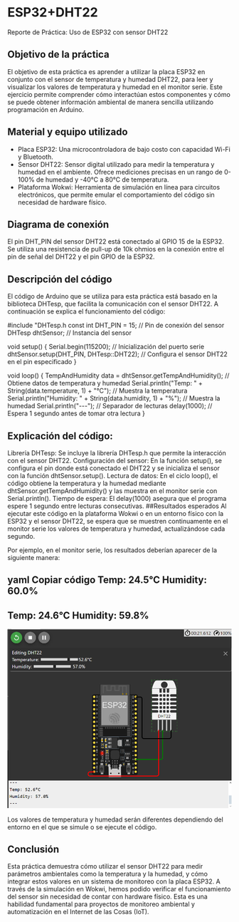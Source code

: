 # ESP32+DHT22
Reporte de Práctica: Uso de ESP32 con sensor DHT22
## Objetivo de la práctica
El objetivo de esta práctica es aprender a utilizar la placa ESP32 en conjunto con el sensor de temperatura y humedad DHT22, para leer y visualizar los valores de temperatura y humedad en el monitor serie. Este ejercicio permite comprender cómo interactúan estos componentes y cómo se puede obtener información ambiental de manera sencilla utilizando programación en Arduino.
## Material y equipo utilizado
- Placa ESP32: Una microcontroladora de bajo costo con capacidad Wi-Fi y Bluetooth.
- Sensor DHT22: Sensor digital utilizado para medir la temperatura y humedad en el ambiente. Ofrece mediciones precisas en un rango de 0-100% de humedad y -40°C a 80°C de temperatura.
- Plataforma Wokwi: Herramienta de simulación en línea para circuitos electrónicos, que permite emular el comportamiento del código sin necesidad de hardware físico.
## Diagrama de conexión
El pin DHT_PIN del sensor DHT22 está conectado al GPIO 15 de la ESP32.
Se utiliza una resistencia de pull-up de 10k ohmios en la conexión entre el pin de señal del DHT22 y el pin GPIO de la ESP32.
## Descripción del código
El código de Arduino que se utiliza para esta práctica está basado en la biblioteca DHTesp, que facilita la comunicación con el sensor DHT22. A continuación se explica el funcionamiento del código:

 #include "DHTesp.h
const int DHT_PIN = 15; // Pin de conexión del sensor
DHTesp dhtSensor; // Instancia del sensor

void setup() {
  Serial.begin(115200); // Inicialización del puerto serie
  dhtSensor.setup(DHT_PIN, DHTesp::DHT22); // Configura el sensor DHT22 en el pin especificado
}

void loop() {
  TempAndHumidity data = dhtSensor.getTempAndHumidity(); // Obtiene datos de temperatura y humedad
  Serial.println("Temp: " + String(data.temperature, 1) + "°C"); // Muestra la temperatura
  Serial.println("Humidity: " + String(data.humidity, 1) + "%"); // Muestra la humedad
  Serial.println("---"); // Separador de lecturas
  delay(1000); // Espera 1 segundo antes de tomar otra lectura
}

## Explicación del código:
Librería DHTesp: Se incluye la librería DHTesp.h que permite la interacción con el sensor DHT22.
Configuración del sensor: En la función setup(), se configura el pin donde está conectado el DHT22 y se inicializa el sensor con la función dhtSensor.setup().
Lectura de datos: En el ciclo loop(), el código obtiene la temperatura y la humedad mediante dhtSensor.getTempAndHumidity() y las muestra en el monitor serie con Serial.println().
Tiempo de espera: El delay(1000) asegura que el programa espere 1 segundo entre lecturas consecutivas.
##Resultados esperados
Al ejecutar este código en la plataforma Wokwi o en un entorno físico con la ESP32 y el sensor DHT22, se espera que se muestren continuamente en el monitor serie los valores de temperatura y humedad, actualizándose cada segundo.

Por ejemplo, en el monitor serie, los resultados deberían aparecer de la siguiente manera:

yaml
Copiar código
Temp: 24.5°C
Humidity: 60.0%
---
Temp: 24.6°C
Humidity: 59.8%
---
![Texto alternativo](https://github.com/ZurielO/ESP32-DHT22/blob/main/imagen_2024-12-15_144454105.png?raw=true)

Los valores de temperatura y humedad serán diferentes dependiendo del entorno en el que se simule o se ejecute el código.

## Conclusión
Esta práctica demuestra cómo utilizar el sensor DHT22 para medir parámetros ambientales como la temperatura y la humedad, y cómo integrar estos valores en un sistema de monitoreo con la placa ESP32. A través de la simulación en Wokwi, hemos podido verificar el funcionamiento del sensor sin necesidad de contar con hardware físico. Esta es una habilidad fundamental para proyectos de monitoreo ambiental y automatización en el Internet de las Cosas (IoT).
